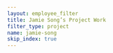 ```yaml
---
layout: employee_filter
title: Jamie Song’s Project Work
filter_type: project
name: jamie-song
skip_index: true
---
```

